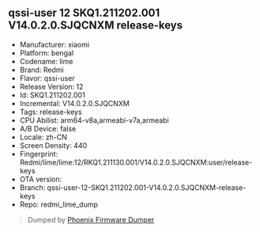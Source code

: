 ## qssi-user 12 SKQ1.211202.001 V14.0.2.0.SJQCNXM release-keys
- Manufacturer: xiaomi
- Platform: bengal
- Codename: lime
- Brand: Redmi
- Flavor: qssi-user
- Release Version: 12
- Id: SKQ1.211202.001
- Incremental: V14.0.2.0.SJQCNXM
- Tags: release-keys
- CPU Abilist: arm64-v8a,armeabi-v7a,armeabi
- A/B Device: false
- Locale: zh-CN
- Screen Density: 440
- Fingerprint: Redmi/lime/lime:12/RKQ1.211130.001/V14.0.2.0.SJQCNXM:user/release-keys
- OTA version: 
- Branch: qssi-user-12-SKQ1.211202.001-V14.0.2.0.SJQCNXM-release-keys
- Repo: redmi_lime_dump


>Dumped by [Phoenix Firmware Dumper](https://github.com/DroidDumps/phoenix_firmware_dumper)

